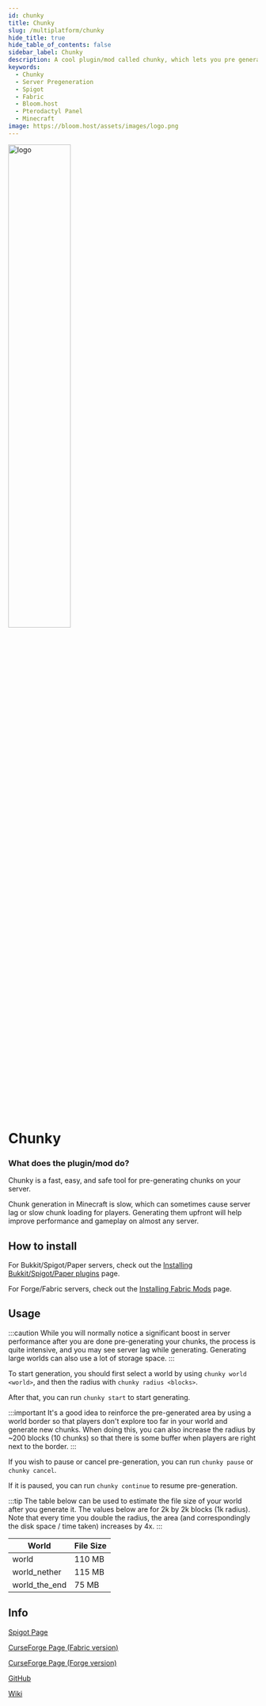 ```yaml
---
id: chunky
title: Chunky
slug: /multiplatform/chunky
hide_title: true
hide_table_of_contents: false
sidebar_label: Chunky
description: A cool plugin/mod called chunky, which lets you pre generate a minecraft world quickly and efficiently to avoid lag.
keywords:
  - Chunky
  - Server Pregeneration
  - Spigot
  - Fabric
  - Bloom.host
  - Pterodactyl Panel
  - Minecraft
image: https://bloom.host/assets/images/logo.png
---
```


<div class="text--center">
<img src="https://bloom.host/logo-white.svg" alt="logo" height="50%" width="50%"/>
<h1>Chunky</h1>
</div>

### What does the plugin/mod do?

Chunky is a fast, easy, and safe tool for pre-generating chunks on your server.

Chunk generation in Minecraft is slow, which can sometimes cause server lag or slow chunk loading for players. Generating them upfront will help improve performance and gameplay on almost any server.

## How to install

For Bukkit/Spigot/Paper servers, check out the [Installing Bukkit/Spigot/Paper plugins](/installing-plugins) page.

For Forge/Fabric servers, check out the [Installing Fabric Mods](/mods-install) page.

## Usage

:::caution
While you will normally notice a significant boost in server performance after you are done pre-generating your chunks, the process is quite intensive, and you may see server lag while generating. Generating large worlds can also use a lot of storage space.
:::

To start generation, you should first select a world by using `chunky world <world>`, and then the radius with `chunky radius <blocks>`.

After that, you can run `chunky start` to start generating.

:::important
It's a good idea to reinforce the pre-generated area by using a world border so that players don't explore too far in your world and generate new chunks. When doing this, you can also increase the radius by ~200 blocks (10 chunks) so that there is some buffer when players are right next to the border.
:::

If you wish to pause or cancel pre-generation, you can run `chunky pause` or `chunky cancel`.

If it is paused, you can run `chunky continue` to resume pre-generation.


:::tip
The table below can be used to estimate the file size of your world after you generate it. The values below are for 2k by 2k blocks (1k radius). Note that every time you double the radius, the area (and correspondingly the disk space / time taken) increases by 4x.
:::

| World         | File Size |
|---------------|-----------|
| world         | 110 MB    |
| world_nether  | 115 MB    |
| world_the_end | 75 MB     |

## Info

[Spigot Page](https://www.spigotmc.org/resources/chunky.81534/)  

[CurseForge Page (Fabric version)](https://www.curseforge.com/minecraft/mc-mods/chunky-pregenerator/)

[CurseForge Page (Forge version)](https://www.curseforge.com/minecraft/mc-mods/chunky-pregenerator-forge)

[GitHub](https://github.com/pop4959/Chunky)

[Wiki](https://github.com/pop4959/Chunky/wiki)

